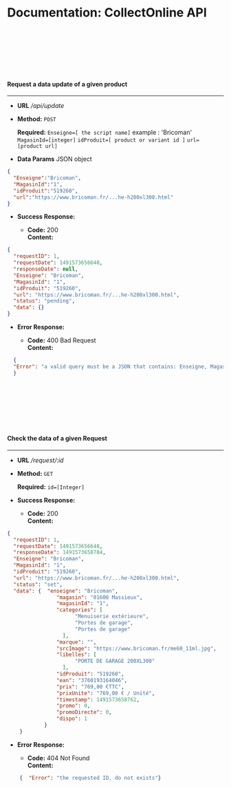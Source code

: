 
# Documentation: CollectOnline API

<br><br><br>
<br><br><br>











#### __Request a data update  of a given product__
___


* **URL**
  _/api/update_

* **Method:**
 `POST` 
 	
   **Required:**
   `Enseigne=[ the script name]`
   example : 'Bricoman'
   `MagasinId=[integer]`
   `idProduit=[ product or variant id ]`
   `url=[product url]`



  
   
* **Data Params**
	JSON object 
 
```json
{ 
  "Enseigne":"Bricoman",
  "MagasinId":"1",
  "idProduit":"519260",
  "url":"https://www.bricoman.fr/...he-h200xl300.html"
} 
```

* **Success Response:**
  
  * **Code:** 200 <br />
    **Content:** 

```json
{
  "requestID": 1,
  "requestDate": 1491573656648,
  "responseDate": null,
  "Enseigne": "Bricoman",
  "MagasinId": "1",
  "idProduit": "519260",
  "url": "https://www.bricoman.fr/...he-h200xl300.html",
  "status": "pending",
  "data": {}
}
```

 
* **Error Response:**

   * **Code:** 400 Bad Request <br />
    **Content:** 
```json
  { 
  "Error": "a valid query must be a JSON that contains: Enseigne, MagasinId, idProduit and url"
  }
```


<br><br><br>
<br><br><br>


#### __Check the data of a given Request__
___
* **URL**
  _/request/:id_

* **Method:**
 `GET` 
 	
   **Required:**
   `id=[Integer]`

* **Success Response:**
  
  * **Code:** 200 <br />
    **Content:** 

```json
{
  "requestID": 1,
  "requestDate": 1491573656648,
  "responseDate": 1491573658784,
  "Enseigne": "Bricoman",
  "MagasinId": "1",
  "idProduit": "519260",
  "url": "https://www.bricoman.fr/...he-h200xl300.html",
  "status": "set",
  "data": {  "enseigne": "Bricoman",
			    "magasin": "01600 Massieux",
			    "magasinId": "1",
			    "categories": [
				      "Menuiserie extérieure",
				      "Portes de garage",
				      "Portes de garage"
				  ],
			    "marque": "",
			    "srcImage": "https://www.bricoman.fr/me60_11ml.jpg",
			    "libelles": [
				      "PORTE DE GARAGE 200XL300"
				  ],
			    "idProduit": "519260",
			    "ean": "3760193164046",
			    "prix": "769,00 €TTC",
			    "prixUnite": "769,00 € / Unité",
			    "timestamp": 1491573658762,
			    "promo": 0,
			    "promoDirecte": 0,
			    "dispo": 1
			}
	}
```

 
* **Error Response:**

   * **Code:** 404 Not Found <br />
    **Content:**

```json
    {  "Error": "the requested ID, do not exists"}
```